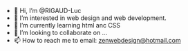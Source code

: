 - 👋 Hi, I’m @RIGAUD-Luc
- 👀 I’m interested in web design and web development.
- 🌱 I’m currently learning html anc CSS
- 💞️ I’m looking to collaborate on ...
- 📫 How to reach me to email: zenwebdesign@hotmail.com

<!---
RIGAUD-Luc/RIGAUD-Luc is a ✨ special ✨ repository because its `README.md` (this file) appears on your GitHub profile.
You can click the Preview link to take a look at your changes.
--->
